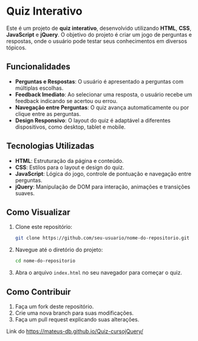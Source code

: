 
# Quiz Interativo

Este é um projeto de **quiz interativo**, desenvolvido utilizando **HTML**, **CSS**, **JavaScript** e **jQuery**. O objetivo do projeto é criar um jogo de perguntas e respostas, onde o usuário pode testar seus conhecimentos em diversos tópicos.

## Funcionalidades

- **Perguntas e Respostas**: O usuário é apresentado a perguntas com múltiplas escolhas.
- **Feedback Imediato**: Ao selecionar uma resposta, o usuário recebe um feedback indicando se acertou ou errou.
- **Navegação entre Perguntas**: O quiz avança automaticamente ou por clique entre as perguntas.
- **Design Responsivo**: O layout do quiz é adaptável a diferentes dispositivos, como desktop, tablet e mobile.

## Tecnologias Utilizadas

- **HTML**: Estruturação da página e conteúdo.
- **CSS**: Estilos para o layout e design do quiz.
- **JavaScript**: Lógica do jogo, controle de pontuação e navegação entre perguntas.
- **jQuery**: Manipulação de DOM para interação, animações e transições suaves.


## Como Visualizar

1. Clone este repositório:

   ```bash
   git clone https://github.com/seu-usuario/nome-do-repositorio.git
   ```

2. Navegue até o diretório do projeto:

   ```bash
   cd nome-do-repositorio
   ```

3. Abra o arquivo `index.html` no seu navegador para começar o quiz.

## Como Contribuir

1. Faça um fork deste repositório.
2. Crie uma nova branch para suas modificações.
3. Faça um pull request explicando suas alterações.


Link do https://mateus-db.github.io/Quiz-cursojQuery/
